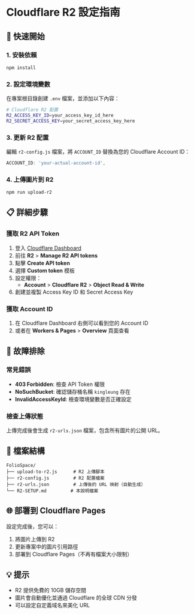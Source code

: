 # Cloudflare R2 設定指南

## 🚀 快速開始

### 1. 安裝依賴
```bash
npm install
```

### 2. 設定環境變數
在專案根目錄創建 `.env` 檔案，並添加以下內容：

```bash
# Cloudflare R2 配置
R2_ACCESS_KEY_ID=your_access_key_id_here
R2_SECRET_ACCESS_KEY=your_secret_access_key_here
```

### 3. 更新 R2 配置
編輯 `r2-config.js` 檔案，將 `ACCOUNT_ID` 替換為您的 Cloudflare Account ID：

```javascript
ACCOUNT_ID: 'your-actual-account-id',
```

### 4. 上傳圖片到 R2
```bash
npm run upload-r2
```

## 📋 詳細步驟

### 獲取 R2 API Token
1. 登入 [Cloudflare Dashboard](https://dash.cloudflare.com/)
2. 前往 **R2** > **Manage R2 API tokens**
3. 點擊 **Create API token**
4. 選擇 **Custom token** 模板
5. 設定權限：
   - **Account** > **Cloudflare R2** > **Object Read & Write**
6. 創建並複製 Access Key ID 和 Secret Access Key

### 獲取 Account ID
1. 在 Cloudflare Dashboard 右側可以看到您的 Account ID
2. 或者在 **Workers & Pages** > **Overview** 頁面查看

## 🔧 故障排除

### 常見錯誤
- **403 Forbidden**: 檢查 API Token 權限
- **NoSuchBucket**: 確認儲存桶名稱 `kingleung` 存在
- **InvalidAccessKeyId**: 檢查環境變數是否正確設定

### 檢查上傳狀態
上傳完成後會生成 `r2-urls.json` 檔案，包含所有圖片的公開 URL。

## 📁 檔案結構
```
FolioSpace/
├── upload-to-r2.js      # R2 上傳腳本
├── r2-config.js         # R2 配置檔案
├── r2-urls.json         # 上傳後的 URL 映射（自動生成）
└── R2-SETUP.md         # 本說明檔案
```

## 🌐 部署到 Cloudflare Pages

設定完成後，您可以：
1. 將圖片上傳到 R2
2. 更新專案中的圖片引用路徑
3. 部署到 Cloudflare Pages（不再有檔案大小限制）

## 💡 提示
- R2 提供免費的 10GB 儲存空間
- 圖片會自動優化並通過 Cloudflare 的全球 CDN 分發
- 可以設定自定義域名來美化 URL

